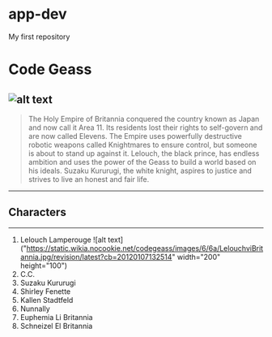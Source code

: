 # app-dev
My first repository
# **Code Geass**
![alt text](https://m.media-amazon.com/images/S/pv-target-images/f6229414d529451c2677a18db912a09fc8ee78a78669cf7043acbc8d952a6f8c.jpg)
---
>The Holy Empire of Britannia conquered the country known as Japan and now call it Area 11. Its residents lost their rights to self-govern and are now called Elevens. The Empire uses powerfully destructive robotic weapons called Knightmares to ensure control, but someone is about to stand up against it. Lelouch, the black prince, has endless ambition and uses the power of the Geass to build a world based on his ideals. Suzaku Kururugi, the white knight, aspires to justice and strives to live an honest and fair life.
---
## **Characters**
---
1. Lelouch Lamperouge ![alt text]("https://static.wikia.nocookie.net/codegeass/images/6/6a/LelouchviBritannia.jpg/revision/latest?cb=20120107132514" width="200" height="100")
2. C.C. 
3. Suzaku Kururugi
4. Shirley Fenette
5. Kallen Stadtfeld
6. Nunnally
7. Euphemia Li Britannia
8. Schneizel El Britannia

